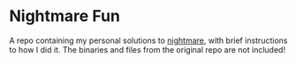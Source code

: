 # Nightmare Fun

A repo containing my personal solutions to [nightmare](https://github.com/guyinatuxedo/nightmare), with brief instructions to how I did it. The binaries and files from the original repo are not included!
